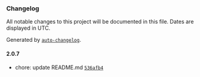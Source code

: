 ### Changelog

All notable changes to this project will be documented in this file. Dates are displayed in UTC.

Generated by [`auto-changelog`](https://github.com/CookPete/auto-changelog).

#### 2.0.7

- chore: update README.md [`536afb4`](https://github.com/paalamugan/paalan-tailwind-ui/commit/536afb40f877061f212155ec11ab04b930d16671)
